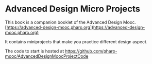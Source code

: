 # Advanced Design Micro Projects

This book is a companion booklet of the Advanced Design Mooc. 
[https://advanced-design-mooc.pharo.org](https://advanced-design-mooc.pharo.org)

It contains miniprojects that make you practice different design aspect.

The code to start is hosted at https://github.com/pharo-mooc/AdvancedDesignMoocProjectCode
